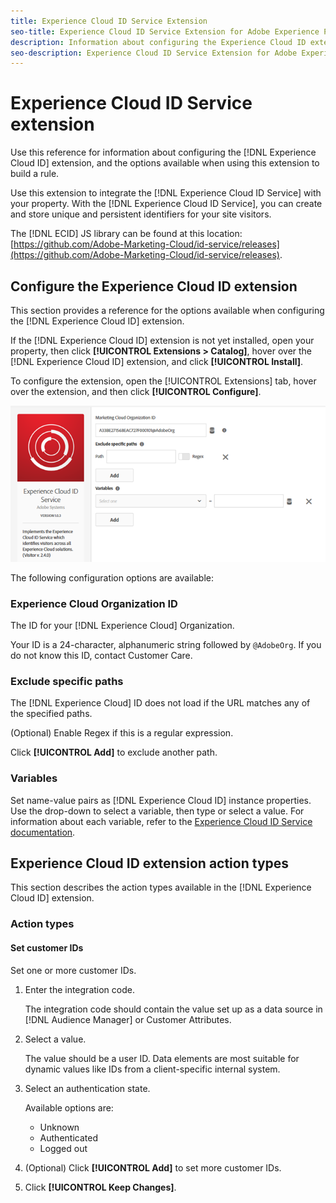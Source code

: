 ```yaml
---
title: Experience Cloud ID Service Extension
seo-title: Experience Cloud ID Service Extension for Adobe Experience Platform Launch
description: Information about configuring the Experience Cloud ID extension, and the options available when using this extension to build a rule
seo-description: Experience Cloud ID Service Extension for Adobe Experience Platform Launch
---
```


# Experience Cloud ID Service extension

Use this reference for information about configuring the [!DNL Experience Cloud ID] extension, and the options available when using this extension to build a rule.

Use this extension to integrate the [!DNL Experience Cloud ID Service] with your property. With the [!DNL Experience Cloud ID Service], you can create and store unique and persistent identifiers for your site visitors.

The [!DNL ECID] JS library can be found at this location: [https://github.com/Adobe-Marketing-Cloud/id-service/releases](https://github.com/Adobe-Marketing-Cloud/id-service/releases).

## Configure the Experience Cloud ID extension

This section provides a reference for the options available when configuring the [!DNL Experience Cloud ID] extension.

If the [!DNL Experience Cloud ID] extension is not yet installed, open your property, then click **[!UICONTROL Extensions > Catalog]**, hover over the [!DNL Experience Cloud ID] extension, and click **[!UICONTROL Install]**.

To configure the extension, open the [!UICONTROL Extensions] tab, hover over the extension, and then click **[!UICONTROL Configure]**.

![](/help/assets/ext-mcid-config.png)

The following configuration options are available:

### Experience Cloud Organization ID

The ID for your [!DNL Experience Cloud] Organization.

Your ID is a 24-character, alphanumeric string followed by `@AdobeOrg`. If you do not know this ID, contact Customer Care.

### Exclude specific paths

The [!DNL Experience Cloud] ID does not load if the URL matches any of the specified paths.

(Optional) Enable Regex if this is a regular expression.

Click **[!UICONTROL Add]** to exclude another path.

### Variables

Set name-value pairs as [!DNL Experience Cloud ID] instance properties. Use the drop-down to select a variable, then type or select a value. For information about each variable, refer to the [Experience Cloud ID Service documentation](https://marketing.adobe.com/resources/help/en_US/mcvid/mcvid-overview.html).

## Experience Cloud ID extension action types

This section describes the action types available in the [!DNL Experience Cloud ID] extension.

### Action types

#### Set customer IDs

Set one or more customer IDs.

1. Enter the integration code.

   The integration code should contain the value set up as a data source in [!DNL Audience Manager] or Customer Attributes.

1. Select a value.

   The value should be a user ID. Data elements are most suitable for dynamic values like IDs from a client-specific internal system.

1. Select an authentication state.

   Available options are:

   * Unknown
   * Authenticated
   * Logged out

1. (Optional) Click **[!UICONTROL Add]** to set more customer IDs.
1. Click **[!UICONTROL Keep Changes]**.
